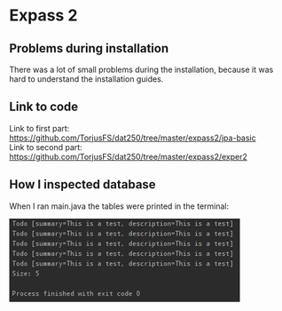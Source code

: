 # Expass 2

## Problems during installation
There was a lot of small problems during the installation, because it was hard to
 understand the installation guides.

## Link to code
Link to first part: https://github.com/TorjusFS/dat250/tree/master/expass2/jpa-basic  
Link to second part: https://github.com/TorjusFS/dat250/tree/master/expass2/exper2

## How I inspected database
When I ran main.java the tables were printed in the terminal:

![](https://github.com/TorjusFS/dat250/blob/master/expass2/tables.png)
